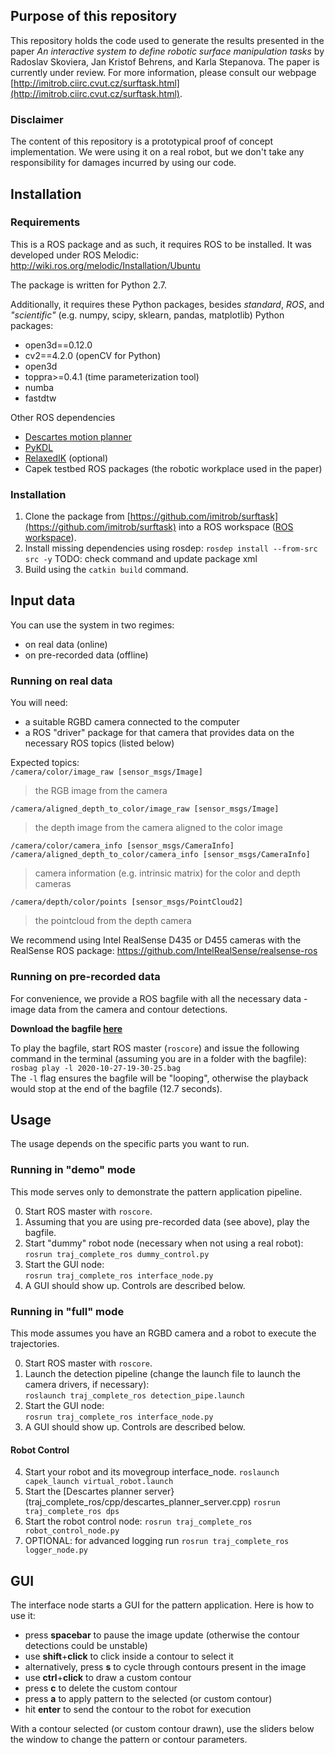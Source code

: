 ## Purpose of this repository

This repository holds the code used to generate the results presented in the paper
*An interactive system to define robotic surface manipulation tasks*
by Radoslav Skoviera, Jan Kristof Behrens, and Karla Stepanova. The paper is currently under review.
For more information, please consult our webpage [http://imitrob.ciirc.cvut.cz/surftask.html](http://imitrob.ciirc.cvut.cz/surftask.html).

### Disclaimer

The content of this repository is a prototypical proof of concept implementation.
We were using it on a real robot, but we don't take any responsibility for damages
incurred by using our code.

## Installation  

### Requirements  

This is a ROS package and as such, it requires ROS to be installed. It was developed under ROS Melodic:  
http://wiki.ros.org/melodic/Installation/Ubuntu  

The package is written for Python 2.7.  

Additionally, it requires these Python packages, besides _standard_, _ROS_, and _"scientific"_ (e.g. numpy, scipy, sklearn, pandas, matplotlib) Python packages:  
* open3d==0.12.0  
* cv2==4.2.0 (openCV for Python)  
* open3d
* toppra>=0.4.1 (time parameterization tool)
* numba
* fastdtw

Other ROS dependencies
- [Descartes motion planner](https://github.com/ros-industrial-consortium/descartes)
- [PyKDL](https://github.com/gt-ros-pkg/hrl-kdl)
- [RelaxedIK]() (optional)
- Capek testbed ROS packages (the robotic workplace used in the paper)

### Installation  

1) Clone the package from [https://github.com/imitrob/surftask](https://github.com/imitrob/surftask) into a ROS workspace ([ROS workspace](http://wiki.ros.org/catkin/Tutorials/create_a_workspace)).
2) Install missing dependencies using rosdep: `rosdep install --from-src src -y` TODO: check command and update package xml
3) Build using the `catkin build` command.  


## Input data  

You can use the system in two regimes:  
* on real data (online)  
* on pre-recorded data (offline)  

### Running on real data  

You will need:  
* a suitable RGBD camera connected to the computer  
* a ROS "driver" package for that camera that provides data on the necessary ROS topics (listed below)  

Expected topics:  
`/camera/color/image_raw [sensor_msgs/Image]`  
>  the RGB image from the camera  

`/camera/aligned_depth_to_color/image_raw [sensor_msgs/Image]`  
>  the depth image from the camera aligned to the color image  

`/camera/color/camera_info [sensor_msgs/CameraInfo]`  
`/camera/aligned_depth_to_color/camera_info [sensor_msgs/CameraInfo]`  
>  camera information (e.g. intrinsic matrix) for the color and depth cameras  

`/camera/depth/color/points [sensor_msgs/PointCloud2]`  
>  the pointcloud from the depth camera  

We recommend using Intel RealSense D435 or D455 cameras with the RealSense ROS package: https://github.com/IntelRealSense/realsense-ros  

### Running on pre-recorded data  

For convenience, we provide a ROS bagfile with all the necessary data - image data from the camera and contour detections.  

**Download the bagfile [here](https://drive.google.com/file/d/1p2BZwrEM5qTO04XNjmWiur6AsTcuHaYT/view?usp=sharing)**

To play the bagfile, start ROS master (`roscore`) and issue the following command in the terminal (assuming you are in a folder with the bagfile):  
`rosbag play -l 2020-10-27-19-30-25.bag`  
The `-l` flag ensures the bagfile will be "looping", otherwise the playback would stop at the end of the bagfile (12.7 seconds).  

## Usage  

The usage depends on the specific parts you want to run.

### Running in "demo" mode

This mode serves only to demonstrate the pattern application pipeline.

0) Start ROS master with `roscore`.  
1) Assuming that you are using pre-recorded data (see above), play the bagfile.  
2) Start "dummy" robot node (necessary when not using a real robot):  
  `rosrun traj_complete_ros dummy_control.py`
3) Start the GUI node:  
  `rosrun traj_complete_ros interface_node.py`
4) A GUI should show up. Controls are described below.

### Running in "full" mode

This mode assumes you have an RGBD camera and a robot to execute the trajectories.

0) Start ROS master with `roscore`.  
1) Launch the detection pipeline (change the launch file to launch the camera drivers, if necessary):  
  `roslaunch traj_complete_ros detection_pipe.launch`
2) Start the GUI node:  
  `rosrun traj_complete_ros interface_node.py`
3) A GUI should show up. Controls are described below.
#### Robot Control
4) Start your robot and its movegroup interface_node.
   `roslaunch capek_launch virtual_robot.launch`
5) Start the [Descartes planner server}(traj_complete_ros/cpp/descartes_planner_server.cpp)
  `rosrun traj_complete_ros dps`
6) Start the robot control node:
  `rosrun traj_complete_ros robot_control_node.py`
7) OPTIONAL: for advanced logging run
  `rosrun traj_complete_ros logger_node.py`



## GUI  

The interface node starts a GUI for the pattern application. Here is how to use it:  
* press __spacebar__ to pause the image update (otherwise the contour detections could be unstable)  
* use __shift__+__click__ to click inside a contour to select it  
* alternatively, press __s__ to cycle through contours present in the image  
* use __ctrl__+__click__ to draw a custom contour  
* press __c__ to delete the custom contour  
* press __a__ to apply pattern to the selected (or custom contour)  
* hit __enter__ to send the contour to the robot for execution  

With a contour selected (or custom contour drawn), use the sliders below the window to change the pattern or contour parameters.  
